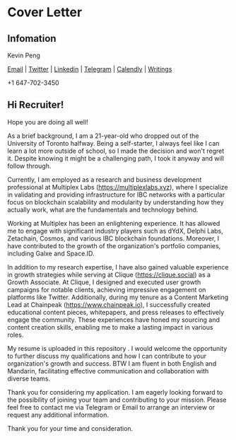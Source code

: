 # Cover Letter
## Infomation

Kevin Peng

[Email](kevin.peng@mail.com) | [Twitter](https://www.twitter.com/kayslitt) | [Linkedin](https://www.linkedin.com/in/kevinpeng0x/) | [Telegram](https://www.t.me/kays0x)  | [Calendly](https://www.calendly.com/loopman/kevin-peng) | [Writings](https://kevinotion.notion.site/02a0e10c785f4e7989f90ec982184765?v=30b9fcb2b9d04f41b3baaa7dd840b3e3&pvs=4)

+1 647-702-3450

## Hi Recruiter!

Hope you are doing all well!

As a brief background, I am a 21-year-old who dropped out of the University of Toronto halfway. Being a self-starter, I always feel like I can learn a lot more outside of school, so I made the decision and won't regret it. Despite knowing it might be a challenging path, I took it anyway and will follow through.

Currently, I am employed as a research and business development professional at Multiplex Labs (https://multiplexlabs.xyz), where I specialize in validating and providing infrastructure for IBC networks with a particular focus on blockchain scalability and modularity by understanding how they actually work, what are the fundamentals and technology behind.

Working at Multiplex has been an enlightening experience. It has allowed me to engage with significant industry players such as dYdX, Delphi Labs, Zetachain, Cosmos, and various IBC blockchain foundations. Moreover, I have contributed to the growth of the organization's portfolio companies, including Galxe and Space.ID.

In addition to my research expertise, I have also gained valuable experience in growth strategies while serving at Clique (https://clique.social) as a Growth Associate. At Clique, I designed and executed user growth campaigns for notable clients, achieving impressive engagement on platforms like Twitter. Additionally, during my tenure as a Content Marketing Lead at Chainpeak (https://www.chainpeak.io), I successfully created educational content pieces, whitepapers, and press releases to effectively engage the community. These experiences have honed my sourcing and content creation skills, enabling me to make a lasting impact in various roles.

My resume is uploaded in this repository  . I would welcome the opportunity to further discuss my qualifications and how I can contribute to your organization's growth and success. BTW I am fluent in both English and Mandarin, facilitating effective communication and collaboration with diverse teams.

Thank you for considering my application. I am eagerly looking forward to the possibility of joining your team and contributing to your mission. Please feel free to contact me via Telegram or Email to arrange an interview or request any additional information.

Thank you for your time and consideration.

